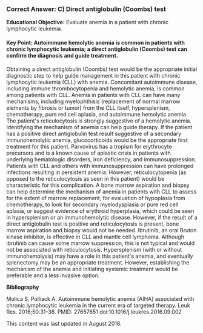
### Correct Answer: C) Direct antiglobulin (Coombs) test 

**Educational Objective:** Evaluate anemia in a patient with chronic lymphocytic leukemia.

#### **Key Point:** Autoimmune hemolytic anemia is common in patients with chronic lymphocytic leukemia; a direct antiglobulin (Coombs) test can confirm the diagnosis and guide treatment.

Obtaining a direct antiglobulin (Coombs) test would be the appropriate initial diagnostic step to help guide management in this patient with chronic lymphocytic leukemia (CLL) with anemia. Concomitant autoimmune disease, including immune thrombocytopenia and hemolytic anemia, is common among patients with CLL. Anemia in patients with CLL can have many mechanisms, including myelophthisis (replacement of normal marrow elements by fibrosis or tumor) from the CLL itself, hypersplenism, chemotherapy, pure red cell aplasia, and autoimmune hemolytic anemia. The patient's reticulocytosis is strongly suggestive of a hemolytic anemia. Identifying the mechanism of anemia can help guide therapy. If the patient has a positive direct antiglobulin test result suggestive of a secondary immunohemolytic anemia, glucocorticoids would be the appropriate first treatment for this patient.
Parvovirus has a tropism for erythrocyte precursors and is a known cause of aplastic crisis in patients with underlying hematologic disorders, iron deficiency, and immunosuppression. Patients with CLL and others with immunosuppression can have prolonged infections resulting in persistent anemia. However, reticulocytopenia (as opposed to the reticulocytosis as seen in this patient) would be characteristic for this complication.
A bone marrow aspiration and biopsy can help determine the mechanism of anemia in patients with CLL to assess for the extent of marrow replacement, for evaluation of hypoplasia from chemotherapy, to look for secondary myelodysplasia or pure red cell aplasia, or suggest evidence of erythroid hyperplasia, which could be seen in hypersplenism or an immunohemolytic disease. However, if the result of a direct antiglobulin test is positive and reticulocytosis is present, bone marrow aspiration and biopsy would not be needed.
Ibrutinib, an oral Bruton kinase inhibitor, is effective in CLL and mantle cell lymphoma. Although ibrutinib can cause some marrow suppression, this is not typical and would not be associated with reticulocytosis.
Hypersplenism (with or without immunohemolysis) may have a role in this patient's anemia, and eventually splenectomy may be an appropriate treatment. However, establishing the mechanism of the anemia and initiating systemic treatment would be preferable and a less invasive option.

**Bibliography**

Molica S, Polliack A. Autoimmune hemolytic anemia (AIHA) associated with chronic lymphocytic leukemia in the current era of targeted therapy. Leuk Res. 2016;50:31-36. PMID: 27657651 doi:10.1016/j.leukres.2016.09.002

This content was last updated in August 2018.